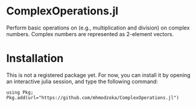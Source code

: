 # ComplexOperations.jl
Perform basic operations on (e.g., multiplication and division) on complex numbers. Complex numbers are represented as 2-element vectors.

# Installation
This is not a registered package yet.
For now, you can install it by opening an interactive julia session, and type the following command:

`using Pkg; Pkg.add(url="https://github.com/mhmodzoka/ComplexOperations.jl")`